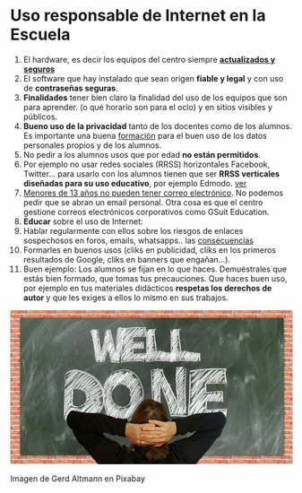 # Uso responsable de Internet en la Escuela

1. El hardware, es decir los equipos del centro siempre **[actualizados y seguros](https://catedu.github.io/resolucion-de-problemas/)**
1. El software que hay instalado que sean origen **fiable y legal** y con uso de **contraseñas seguras**.
1. **Finalidades** tener bien claro la finalidad del uso de los equipos que son para aprender. (o qué horario son para el ocio) y en sitios visibles y públicos.
1. **Bueno uso de la privacidad** tanto de los docentes como de los alumnos. Es importante una buena [formación](https://moodle.catedu.es/course/view.php?id=1044) para el buen uso de los datos personales propios y de los alumnos.
1. No pedir a los alumnos usos que por edad **no están permitidos**.
  1. Por ejemplo no usar redes sociales (RRSS) horizontales Facebook, Twitter... para usarlo con los alumnos tienen que ser **RRSS verticales diseñadas para su uso educativo**, por ejemplo Edmodo. [ver](https://catedu.github.io/rrss-classroom/ojo-no-es-legal.html)
  1. [Menores de 13 años no pueden tener correo electrónico](https://support.google.com/accounts/answer/1350409?hl=es). No podemos pedir que se abran un email personal. Otra cosa es que el centro gestione correos electrónicos corporativos como GSuit Education.
1. **Educar** sobre el uso de Internet:
  1. Hablar regularmente con ellos sobre los riesgos de enlaces sospechosos en foros, emails, whatsapps.. las [consecuencias](/seguridad/peligros.md)
  1. Formarles en buenos usos (cliks en publicidad, cliks en los primeros resultados de Google, cliks en banners que engañan...).
1. Buen ejemplo: Los alumnos se fijan en lo que haces. Demuéstrales que estás bien formado, que tomas tus precauciones. Que haces buen uso, por ejemplo en tus materiales didácticos **respetas los derechos de autor** y que les exiges a ellos lo mismo en sus trabajos.

![](/assets/welldone.jpg)

Imagen de Gerd Altmann en Pixabay

